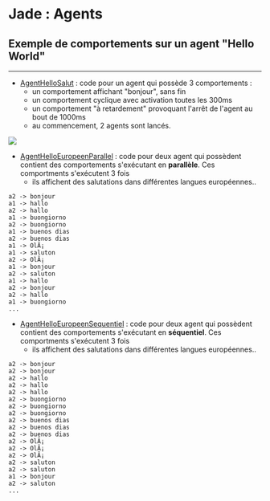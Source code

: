 # Jade : Agents

## Exemple de comportements sur un agent "Hello World"

---

- [AgentHelloSalut](https://github.com/EmmanuelADAM/jade/blob/master/testComp01/AgentHelloSalut.java) : code pour un
  agent qui possède 3 comportements :
    - un comportement affichant "bonjour", sans fin
    - un comportement cyclique avec activation toutes les 300ms
    - un comportement "à retardement" provoquant l'arrêt de l'agent au bout de 1000ms
    - au commencement, 2 agents sont lancés.
<!--
```
@startuml helloSalut

start
while (agent vivant?) is (ok)
  while (comportement activable ?) 
    fork
    partition "Behaviour" {
      partition "action" {
          ::aficher "Bonjour à toutezetàtousse";
          :pause 200ms;
      }
      partition "done" {
          :retourner False;
      }
    }
    fork again
    partition "CyclicBehaviour: chaque 300ms" {
      partition "onTick" {
          ::aficher "Salut à toutezetàtousse";
      }
    }
    fork again
    partition "WakerBehaviour: dans 1000ms" {
      partition "onWake" {
          ::delete Agent;
      }
    }
    end fork
  endwhile
endwhile (deleted)
stop

@enduml```
-->

![](helloSalut.png)

- [AgentHelloEuropeenParallel](https://github.com/EmmanuelADAM/jade/blob/master/testComp01/AgentHelloEuropeenParallel.java) :
  code pour deux agent qui possèdent contient des comportements s'exécutant en **parallèle**. Ces comportments
  s'exécutent 3 fois
    - ils affichent des salutations dans différentes langues européennes..

```a1 -> bonjour
a2 -> bonjour
a1 -> hallo
a2 -> hallo
a1 -> buongiorno
a2 -> buongiorno
a1 -> buenos dias
a2 -> buenos dias
a1 -> OlÃ¡
a1 -> saluton
a2 -> OlÃ¡
a1 -> bonjour
a2 -> saluton
a1 -> hallo
a2 -> bonjour
a2 -> hallo
a1 -> buongiorno
...
```

- [AgentHelloEuropeenSequentiel](https://github.com/EmmanuelADAM/jade/blob/master/testComp01/AgentHelloEuropeenSequentiel.java) :
  code pour deux agent qui possèdent contient des comportements s'exécutant en **séquentiel**. Ces comportments
  s'exécutent 3 fois
    - ils affichent des salutations dans différentes langues européennes..

```a2 -> bonjour
a2 -> bonjour
a2 -> bonjour
a2 -> hallo
a2 -> hallo
a2 -> hallo
a2 -> buongiorno
a2 -> buongiorno
a2 -> buongiorno
a2 -> buenos dias
a2 -> buenos dias
a2 -> buenos dias
a2 -> OlÃ¡
a2 -> OlÃ¡
a2 -> OlÃ¡
a2 -> saluton
a2 -> saluton
a1 -> bonjour
a2 -> saluton
...
```
